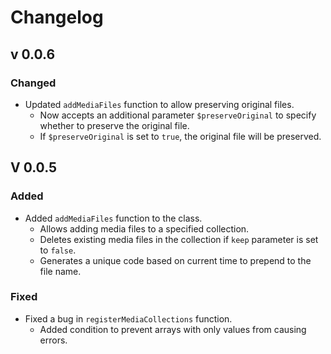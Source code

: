 # Changelog

## v 0.0.6

### Changed

- Updated `addMediaFiles` function to allow preserving original files.
    - Now accepts an additional parameter `$preserveOriginal` to specify whether to preserve the original file.
    - If `$preserveOriginal` is set to `true`, the original file will be preserved.

## V 0.0.5

### Added

- Added `addMediaFiles` function to the class.
    - Allows adding media files to a specified collection.
    - Deletes existing media files in the collection if `keep` parameter is set to `false`.
    - Generates a unique code based on current time to prepend to the file name.

### Fixed

- Fixed a bug in `registerMediaCollections` function.
    - Added condition to prevent arrays with only values from causing errors.
